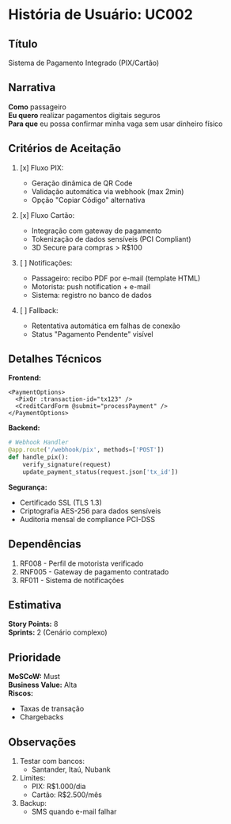 # História de Usuário: UC002

## Título
Sistema de Pagamento Integrado (PIX/Cartão)

## Narrativa
**Como** passageiro  
**Eu quero** realizar pagamentos digitais seguros  
**Para que** eu possa confirmar minha vaga sem usar dinheiro físico

## Critérios de Aceitação
1. [x] Fluxo PIX:
   - Geração dinâmica de QR Code
   - Validação automática via webhook (max 2min)
   - Opção "Copiar Código" alternativa

2. [x] Fluxo Cartão:
   - Integração com gateway de pagamento
   - Tokenização de dados sensíveis (PCI Compliant)
   - 3D Secure para compras > R$100

3. [ ] Notificações:
   - Passageiro: recibo PDF por e-mail (template HTML)
   - Motorista: push notification + e-mail
   - Sistema: registro no banco de dados

4. [ ] Fallback:
   - Retentativa automática em falhas de conexão
   - Status "Pagamento Pendente" visível

## Detalhes Técnicos
**Frontend:**
```vue
<PaymentOptions>
  <PixQr :transaction-id="tx123" />
  <CreditCardForm @submit="processPayment" />
</PaymentOptions>
```

**Backend:**
```python
# Webhook Handler
@app.route('/webhook/pix', methods=['POST'])
def handle_pix():
    verify_signature(request)
    update_payment_status(request.json['tx_id'])
```

**Segurança:**
- Certificado SSL (TLS 1.3)
- Criptografia AES-256 para dados sensíveis
- Auditoria mensal de compliance PCI-DSS

## Dependências
1. RF008 - Perfil de motorista verificado
2. RNF005 - Gateway de pagamento contratado
3. RF011 - Sistema de notificações

## Estimativa
**Story Points:** 8  
**Sprints:** 2 (Cenário complexo)

## Prioridade
**MoSCoW:** Must  
**Business Value:** Alta  
**Riscos:**  
- Taxas de transação  
- Chargebacks  

## Observações
1. Testar com bancos:
   - Santander, Itaú, Nubank
2. Limites:
   - PIX: R$1.000/dia
   - Cartão: R$2.500/mês
3. Backup:
   - SMS quando e-mail falhar
